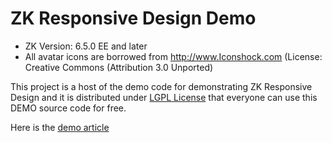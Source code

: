 ZK Responsive Design Demo
==============================


* ZK Version: 6.5.0 EE and later
* All avatar icons are borrowed from http://www.Iconshock.com (License: Creative Commons (Attribution 3.0 Unported)

 
This project is a host of the demo code for demonstrating ZK Responsive Design and it is distributed under [LGPL License](http://www.gnu.org/licenses/lgpl.html) that everyone can use this DEMO source code for free.

Here is the [demo article](http://books.zkoss.org/wiki/Small_Talks/2012/August/ZK_6.5_Responsive_design)